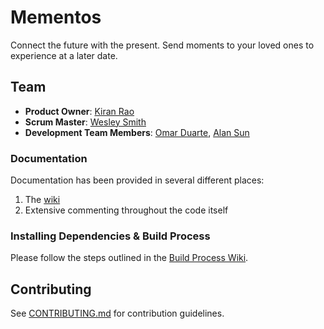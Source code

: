 # Mementos

Connect the future with the present. Send moments to your loved ones to experience at a later date.

## Team

  - __Product Owner__: [Kiran Rao](https://github.com/kranrao)
  - __Scrum Master__: [Wesley Smith](https://github.com/wesleysmyth)
  - __Development Team Members__: [Omar Duarte](https://github.com/omarduarte), [Alan Sun](https://github.com/zheshishei)

### Documentation

Documentation has been provided in several different places: 

1. The [wiki](https://github.com/supertitanoboa/mementos-app/wiki)
2. Extensive commenting throughout the code itself

### Installing Dependencies & Build Process

Please follow the steps outlined in the [Build Process Wiki](https://github.com/supertitanoboa/mementos-app/wiki/iOS-Build-&-Deployment).

## Contributing

See [CONTRIBUTING.md](docs/CONTRIBUTING.md) for contribution guidelines.
